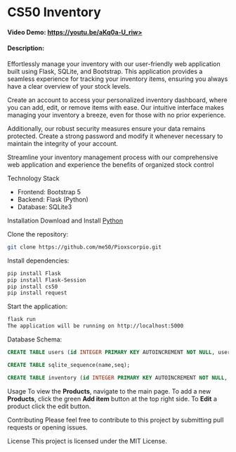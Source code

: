 # CS50 Inventory
#### Video Demo: https://youtu.be/aKq0a-U_riw>
#### Description:
Effortlessly manage your inventory with our user-friendly web application built using Flask, SQLite, and Bootstrap. This application provides a seamless experience for tracking your inventory items, ensuring you always have a clear overview of your stock levels.

Create an account to access your personalized inventory dashboard, where you can add, edit, or remove items with ease. Our intuitive interface makes managing your inventory a breeze, even for those with no prior experience.

Additionally, our robust security measures ensure your data remains protected. Create a strong password and modify it whenever necessary to maintain the integrity of your account.

Streamline your inventory management process with our comprehensive web application and experience the benefits of organized stock control

Technology Stack
- Frontend: Bootstrap 5
- Backend: Flask (Python)
- Database: SQLite3

Installation
Download and Install [Python](https://www.python.org/downloads/)

Clone the repository:
````bash
git clone https://github.com/me50/Pioxscorpio.git
````
Install dependencies:
````bash
pip install Flask
pip install Flask-Session
pip install cs50
pip install request
````
Start the application:
````bash
flask run
The application will be running on http://localhost:5000
````

Database Schema:
````sql
CREATE TABLE users (id INTEGER PRIMARY KEY AUTOINCREMENT NOT NULL, username TEXT NOT NULL, hash TEXT NOT NULL, cash NUMERIC NOT NULL DEFAULT 10000.00);

CREATE TABLE sqlite_sequence(name,seq);

CREATE TABLE inventory (id INTEGER PRIMARY KEY AUTOINCREMENT NOT NULL, name TEXT NOT NULL, barcode TEXT, price NUMERIC NOT NULL DEFAULT 0.00, amount INTEGER NOT NULL DEFAULT 0, user_id INTEGER);
````

Usage
To view the **Products**, navigate to the main page.
To add a new **Products**, click the green **Add item** button at the top right side. To **Edit** a product click the edit button.

Contributing
Please feel free to contribute to this project by submitting pull requests or opening issues.

License
This project is licensed under the MIT License.